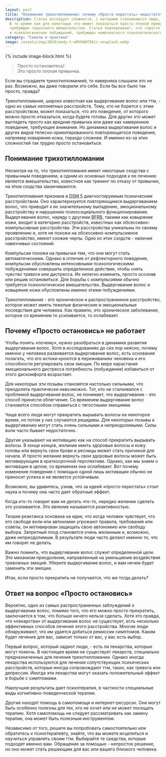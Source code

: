 ```yaml
---
layout: post
title: "Понимание трихотилломании: почему «Просто перестать» недостаточно"
description: Статья исследует сложности, с которыми сталкиваются люди, страдающие трихотилломанией, или выдергиванием волос. 
  В то время как для некоторых это может показаться просто плохой привычкой, для других это диагностируемое психическое расстройство, 
  требующее серьезного вмешательства. Статья подчеркивает, что «просто остановиться» недостаточно из-за навязчивых состояний 
  и психологических побуждений, требующих комплексного психологического лечения.
category: "Советы и практики"
image: /assets/img/2024/andy-t-oRhhb0f2Kic-unsplash.webp
---
```


{% include image-block.html %}

> Просто остановитесь!  
> Это просто плохая привычка.

Если вы страдаете трихотилломанией, то наверняка слышали это не раз. Возможно, вы даже говорили это себе. Если бы все было так просто, правда?  

Трихотилломания, широко известная как выдергивание волос или ттм, - одно из самых непонятных расстройств. Тому, кто не борется с этим расстройством, 
может показаться, что это поведение, от которого можно просто отказаться, когда будете готовы. Для других это может выглядеть просто как вредная 
привычка или даже как намеренное поведение, требующее внимания. Но динамика выдергивания волос и других видов телесно-ориентированного повторяющегося 
поведения, например ковыряния кожи, гораздо сложнее. И именно из-за этих сложностей так трудно просто остановиться.

## Понимание трихотилломании

Несмотря на то, что трихотилломания имеет некоторые сходства с привычным поведением, а одним из основных подходов к ее лечению является 
вмешательство, известное как тренинг по отказу от привычек, на этом сходства заканчиваются.

Трихотилломания признана в <abbr title="DSM-5 - это сокращение от Диагностическое и статистическое руководство по психическим расстройствам, 
5-е издание (Diagnostic and Statistical Manual of Mental Disorders, Fifth Edition). Это книга, опубликованная Американской психиатрической ассоциацией 
(APA), которая представляет собой стандартную классификацию психических расстройств и используется в медицинской практике для 
диагностики и исследований психических заболеваний. DSM-5 содержит описание симптомов, критерии диагностики и критерии 
дифференциальной диагностики для различных психических расстройств, что помогает врачам и психиатрам более точно определять 
и классифицировать эти состояния.">DSM 5</abbr> диагностируемым психическим расстройством. 
Оно характеризуется повторяющимся выдергиванием волос, что приводит к их значительному выпадению, эмоциональному расстройству 
и нарушению психосоциального функционирования. Выдергивание волос, наряду с другими <abbr title="BFRB - это аббревиатура, которая означает
'Body-Focused Repetitive Behaviors' (повторяющиеся поведенческие действия, связанные с телом). Это группа психических расстройств,
характеризующихся повторяющимися действиями, такими как выдирание волос, кусание ногтей, скрежет зубами и другие подобные
действия, которые привлекают внимание к телу. Трихотилломания является одним из типов BFRB.">BFRB</abbr>,
такими как ковыряние кожи, входит в категорию расстройств, известных как обсессивно-компульсивные расстройства. Эти расстройства 
уникальны по своему проявлению и, хотя не похожи на обсессивно-компульсивное расстройство, имеют схожие черты. Одно из этих сходств - наличие навязчивых состояний.

Компульсии похожи на привычки тем, что они могут стать автоматическими. Однако в отличие от рефлекторного поведения, компульсии 
обусловлены интенсивными психологическими побуждениями совершить определенное действие, чтобы снять чувство тревоги или дистресса. 
Их нелегко изменить, просто осознав или решив остановиться. Для борьбы с компульсиями обычно требуется психологическое вмешательство. 
Выдергивание волос и ковыряние кожи обусловлены именно этими побуждениями.

Трихотилломания - это хроническое и распространенное расстройство, которое может иметь тяжелые физические и эмоциональные последствия
для человека. Как правило, это хроническое заболевание, которое со временем то усиливается, то ослабевает.

## Почему «Просто остановись» не работает

Чтобы понять «почему», нужно разобраться в динамике развития выдергивания волос. Хотя в исследованиях до сих пор неясно, почему именно 
у человека развивается выдергивание волос, есть основания полагать, что его истоки кроются в переживаниях человека и его способности 
регулировать свои эмоции. По мере нарастания эмоционального дистресса потребность (побуждение) избавиться от этого дискомфорта возрастает.

Для некоторых эти позывы становятся настолько сильными, что преодолеть практически невозможно. Тот, кто не сталкивался с проблемой 
выдергивания волос, не понимает, что выдергивание - это способ принести облегчение. Со временем выдергивание волос становится 
способом справиться с тягостными эмоциями.

Чаще всего люди могут прекратить вырывать волосы на некоторое время, но потом у них случаются рецидивы. Для некоторых позывы 
к выдергиванию могут стать очень сильными и непреодолимыми. Силы воли часто бывает недостаточно.

Другие указывают на мотивацию как на способ прекратить вырывать волосы. В конце концов, желание иметь здоровые волосы и 
кожу головы или вернуть свои брови и ресницы может стать причиной для начала. И просто желание вернуть свои здоровые волосы 
может быть мотивирующим в краткосрочной перспективе. Однако, как мы знаем о мотивации в целом, со временем она ослабевает.
Вот почему изменение поведения с помощью одной лишь мотивации обычно не приносит успеха и не является устойчивым.

Возможно, вы удивитесь, узнав, что за идеей «просто перестать» стоит наука и почему она часто дает обратный эффект.

Когда кто-то говорит вам не делать что-то, нередко желание сделать это усиливается. Это явление называется реактивностью.  

Теория реактанса основана на идее, что когда человек чувствует, что его свободе воли или автономии угрожают правила, требования или советы, 
он мотивирован защищать свою автономию или свободу выбора. Запретный плод становится очень желанным и, возможно, даже непреодолимым. 
В результате люди часто делают именно то, что им говорят не делать.

Важно помнить, что выдергивание волос служит определенной цели. Это механизм преодоления, направленный на уменьшение 
воздействия тревожных эмоций. Уберите выдергивание волос, и вам нечем будет заменить эти эмоции.

Итак, если просто прекратить не получается, что же тогда делать?

## Ответ на вопрос «Просто остановись»

Вероятно, одно из самых распространенных заблуждений о выдергивании волос, помимо того, что его можно просто прекратить, заключается в том, 
что больше ничего нельзя сделать. Хотя это правда, что «лекарства» от выдергивания волос не существует, есть несколько эффективных способов 
лечения этого расстройства. Многие люди обнаруживают, что им удается добиться ремиссии симптомов. Каким будет лечение для вас, зависит только от вас, у вас есть выбор.

Первый вопрос, который задают люди, - есть ли лекарства, которые могут помочь. В настоящее время не существует лекарств, специально предназначенных для лечения трихотилломании. 
Однако иногда лекарства используются для лечения сопутствующих психических расстройств, которые иногда сопровождают ттм, таких, как тревога или депрессия.
Иногда эти лекарства могут оказать положительный эффект в борьбе с симптомами.

Наилучшие результаты дает психотерапия, в частности специальные виды когнитивно-поведенческой терапии.  

Другие находят помощь в самопомощи и интернет-ресурсах. Они могут быть особенно полезны для тех, кто не хочет или не может посещать терапию. 
Хотя самопомощь не следует рассматривать как замену терапии, она может быть полезным инструментом.

Независимо от того, решите вы попробовать самостоятельно или обратитесь к психотерапевту, знайте, что вы можете исцелиться и научиться управлять 
своим ттм. Выбирайте те средства, которые подходят именно вам. Обращение за помощью - непростое решение, но оно 
может стать решающим для вас или вашего близкого человека.


